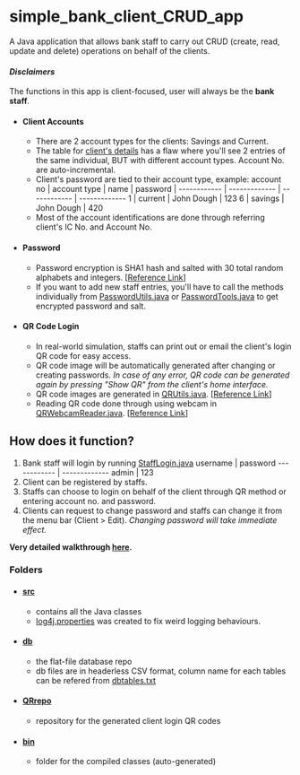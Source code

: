 # simple_bank_client_CRUD_app
A Java application that allows bank staff to carry out CRUD (create, read, update and delete) operations on behalf of the clients.

#### *Disclaimers*
The functions in this app is client-focused, user will always be the __bank staff__.

* #### Client Accounts
  * There are 2 account types for the clients: Savings and Current.
  * The table for [client's details](https://github.com/maybeaveragedude/simple_bank_client_CRUD_app/blob/master/db/clientdetails.txt) has a flaw where you'll see 2 entries of the same individual, BUT with different account types. Account No. are auto-incremental.
  * Client's password are tied to their account type, example: 
     account no | account type | name | password |
      ------------ | ------------- | ------------ | -------------
      1 | current | John Dough | 123
      6 | savings | John Dough | 420
  * Most of the account identifications are done through referring client's IC No. and Account No.
* #### Password
  * Password encryption is SHA1 hash and salted with 30 total random alphabets and integers. [[Reference Link](https://www.appsdeveloperblog.com/encrypt-user-password-example-java/)]
  * If you want to add new staff entries, you'll have to call the methods individually from [PasswordUtils.java](https://github.com/maybeaveragedude/simple_bank_client_CRUD_app/blob/master/src/jpbankpjct/PasswordUtils.java) or [PasswordTools.java](https://github.com/maybeaveragedude/simple_bank_client_CRUD_app/blob/master/src/jpbankpjct/PasswordTools.java) to get encrypted password and salt.
* #### QR Code Login
  * In real-world simulation, staffs can print out or email the client's login QR code for easy access.
  * QR code image will be automatically generated after changing or creating passwords. *In case of any error, QR code can be generated again by pressing "Show QR" from the client's home interface.*
  * QR code images are generated in [QRUtils.java](https://github.com/maybeaveragedude/simple_bank_client_CRUD_app/blob/master/src/jpbankpjct/QRUtils.java). [[Reference Link](https://www.callicoder.com/qr-code-reader-scanner-in-java-using-zxing/)]
  * Reading QR code done through using webcam in [QRWebcamReader.java](https://github.com/maybeaveragedude/simple_bank_client_CRUD_app/blob/master/src/jpbankpjct/QRWebcamReader.java). [[Reference Link](https://github.com/vivekkairi/webcam-qr-barcode-scanner)]

## How does it function? 

1. Bank staff will login by running [StaffLogin.java](https://github.com/maybeaveragedude/simple_bank_client_CRUD_app/blob/master/src/jpbankpjct/StaffLogin.java)
  username | password
    ------------ | -------------
    admin | 123
2. Client can be registered by staffs.
3. Staffs can choose to login on behalf of the client through QR method or entering account no. and password.
4. Clients can request to change password and staffs can change it from the menu bar (Client > Edit). *Changing password will take immediate effect.*

__Very detailed walkthrough [here](https://github.com/maybeaveragedude/simple_bank_client_CRUD_app/blob/master/Java%20Documentation.docx).__


### Folders
* #### [src](https://github.com/maybeaveragedude/simple_bank_client_CRUD_app/tree/master/src)
  * contains all the Java classes
  * [log4j.properties](https://github.com/maybeaveragedude/simple_bank_client_CRUD_app/blob/master/src/log4j.properties) was created to fix weird logging behaviours.
* #### [db](https://github.com/maybeaveragedude/simple_bank_client_CRUD_app/tree/master/db)
  * the flat-file database repo
  * db files are in headerless CSV format, column name for each tables can be refered from [dbtables.txt](https://github.com/maybeaveragedude/simple_bank_client_CRUD_app/blob/master/db/dbtables.txt)
* #### [QRrepo](https://github.com/maybeaveragedude/simple_bank_client_CRUD_app/tree/master/QRrepo)
  * repository for the generated client login QR codes
* #### [bin](https://github.com/maybeaveragedude/simple_bank_client_CRUD_app/tree/master/bin)
  * folder for the compiled classes (auto-generated)
